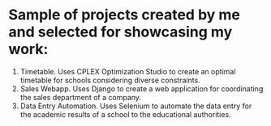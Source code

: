 # Sample of projects created by me and selected for showcasing my work:

1) Timetable. Uses CPLEX Optimization Studio to create an optimal timetable for schools considering diverse constraints.
2) Sales Webapp. Uses Django to create a web application for coordinating the sales department of a company.
3) Data Entry Automation. Uses Selenium to automate the data entry for the academic results of a school to the educational authorities.


